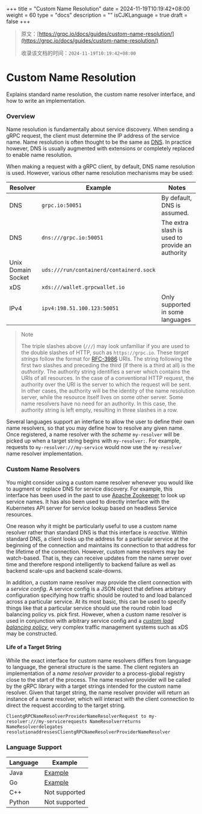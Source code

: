+++
title = "Custom Name Resolution"
date = 2024-11-19T10:19:42+08:00
weight = 60
type = "docs"
description = ""
isCJKLanguage = true
draft = false
+++

> 原文：[https://grpc.io/docs/guides/custom-name-resolution/](https://grpc.io/docs/guides/custom-name-resolution/)
>
> 收录该文档的时间：`2024-11-19T10:19:42+08:00`

# Custom Name Resolution

Explains standard name resolution, the custom name resolver interface, and how to write an implementation.



### Overview

Name resolution is fundamentally about service discovery. When sending a gRPC request, the client must determine the IP address of the service name. Name resolution is often thought to be the same as [DNS](https://www.ietf.org/rfc/rfc1035.txt). In practice however, DNS is usually augmented with extensions or completely replaced to enable name resolution.

When making a request with a gRPC client, by default, DNS name resolution is used. However, various other name resolution mechanisms may be used:

| Resolver           | Example                                 | Notes                                           |
| ------------------ | --------------------------------------- | ----------------------------------------------- |
| DNS                | `grpc.io:50051`                         | By default, DNS is assumed.                     |
| DNS                | `dns:///grpc.io:50051`                  | The extra slash is used to provide an authority |
| Unix Domain Socket | `uds:///run/containerd/containerd.sock` |                                                 |
| xDS                | `xds:///wallet.grpcwallet.io`           |                                                 |
| IPv4               | `ipv4:198.51.100.123:50051`             | Only supported in some languages                |

> Note
>
> The triple slashes above (`///`) may look unfamiliar if you are used to the double slashes of HTTP, such as `https://grpc.io`. These *target strings* follow the format for [RFC-3986](https://datatracker.ietf.org/doc/html/rfc3986) URIs. The string following the first two slashes and preceding the third (if there is a third at all) is the *authority*. The authority string identifies a server which contains the URIs of all resources. In the case of a conventional HTTP request, the authority over the URI is the server to which the request will be sent. In other cases, the authority will be the identity of the name resolution server, while the resource itself lives on some other server. Some name resolvers have no need for an authority. In this case, the authority string is left empty, resulting in three slashes in a row.

Several languages support an interface to allow the user to define their own name resolvers, so that you may define how to resolve any given name. Once registered, a name resolver with the *scheme* `my-resolver` will be picked up when a target string begins with `my-resolver:`. For example, requests to `my-resolver:///my-service` would now use the `my-resolver` name resolver implementation.

### Custom Name Resolvers

You might consider using a custom name resolver whenever you would like to augment or replace DNS for service discovery. For example, this interface has been used in the past to use [Apache Zookeeper](https://zookeeper.apache.org/) to look up service names. It has also been used to directly interface with the Kubernetes API server for service lookup based on headless Service resources.

One reason why it might be particularly useful to use a custom name resolver rather than standard DNS is that this interface is *reactive*. Within standard DNS, a client looks up the address for a particular service at the beginning of the connection and maintains its connection to that address for the lifetime of the connection. However, custom name resolvers may be watch-based. That is, they can receive updates from the name server over time and therefore respond intelligently to backend failure as well as backend scale-ups and backend scale-downs.

In addition, a custom name resolver may provide the client connection with a *service config*. A service config is a JSON object that defines arbitrary configuration specifying how traffic should be routed to and load balanced across a particular service. At its most basic, this can be used to specify things like that a particular service should use the round robin load balancing policy vs. pick first. However, when a custom name resolver is used in conjunction with arbitrary service config and a [*custom load balancing policy*](https://grpc.io/docs/guides/custom-load-balancing/), very complex traffic management systems such as xDS may be constructed.

#### Life of a Target String

While the exact interface for custom name resolvers differs from language to language, the general structure is the same. The client registers an implementation of a *name resolver provider* to a process-global registry close to the start of the process. The name resolver provider will be called by the gRPC library with a target strings intended for the custom name resolver. Given that target string, the name resolver provider will return an instance of a name resolver, which will interact with the client connection to direct the request according to the target string.

```
ClientgRPCNameResolverProviderNameResolverRequest to my-resolver:///my-servicerequests NameResolverreturns NameResolverdelegates resolutionaddressesClientgRPCNameResolverProviderNameResolver
```

### Language Support

| Language | Example                                                      |
| -------- | ------------------------------------------------------------ |
| Java     | [Example](https://github.com/grpc/grpc-java/tree/master/examples/src/main/java/io/grpc/examples/nameresolve) |
| Go       | [Example](https://github.com/grpc/grpc-go/tree/master/examples/features/name_resolving) |
| C++      | Not supported                                                |
| Python   | Not supported                                                |
